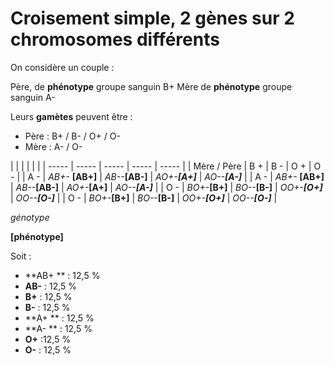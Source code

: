 # Croisement simple, 2 gènes sur 2 chromosomes différents



On considère un couple : 

Père, de **phénotype** groupe sanguin B+
Mère de **phénotype** groupe sanguin A-

Leurs **gamètes** peuvent être : 

- Père : B+ / B- / O+ / O-
- Mère : A- / O-

|      |       |       |       |       |
| ----- | ----- | ----- | ----- | ----- |
| Mère / Père | B +  | B -  | O +  | O -  |
| A -         | *AB+-*  **[AB+]** | *AB--***[AB-]** | *AO+-**[A+]*** | *AO--**[A-]*** |
| A -   | *AB+-* **[AB+]** | *AB--***[AB-]** | *AO+-***[A+]** | *AO--**[A-]*** |
| O - | *BO+-***[B+]** | *BO--***[B-]** | *OO+-**[O+]*** | *OO--**[O-]*** |
| O -   | *BO+-***[B+]** | *BO--***[B-]** | *OO+-**[O+]*** | *OO--**[O-]*** |

*génotype*

**[phénotype]**

Soit : 

- **AB+ ** : 12,5 %​
- **AB-** : 12,5 %
- **B+** : 12,5 %
- **B-** : 12,5 %
- **A+ ** : 12,5 %
- **A- ** : 12,5 %
- **O+** :12,5 %
- **O-** : 12,5 %


